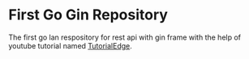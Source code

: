 # First Go Gin Repository

The first go lan respository for rest api with gin frame with the help of youtube tutorial named [TutorialEdge](https://www.youtube.com/watch?v=RkmvVFZJJvs).
